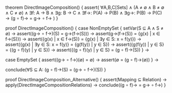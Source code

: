 theorem DirectImageComposition() {
  assert(
    ∀A,B,C[Sets] ∧ (A ≠ ∅ ∧ B ≠ ∅ ∧ C ≠ ∅) ∧
    ∃f: A → B ∧ ∃g: B → C ∧
    ∃f→: P(A) → P(B) ∧ ∃g→: P(B) → P(C) →
    (g ∘ f)→ = g→ ∘ f→
  )
}

proof DirectImageComposition() {
  case NonEmptySet {
    setVar(S ⊆ A ∧ S ≠ ∅) →
    assert((g→ ∘ f→)(S) = g→(f→(S))) →
    assert(g→(f→(S)) = {g(x) | x ∈ f→(S)}) →
    assert({g(x) | x ∈ f→(S)} = {g(x) | ∃y ∈ S: x = f(y)}) →
    assert({g(x) | ∃y ∈ S: x = f(y)} = {g(f(y)) | y ∈ S}) →
    assert({g(f(y)) | y ∈ S} = {(g ∘ f)(y) | y ∈ S}) →
    assert({(g ∘ f)(y) | y ∈ S} = (g ∘ f)→(S))
  } →
  
  case EmptySet {
    assert((g→ ∘ f→)(∅) = ∅) →
    assert(∅ = (g ∘ f)→(∅))
  } →
  
  conclude(∀S ⊆ A: (g ∘ f)→(S) = (g→ ∘ f→)(S))
}

proof DirectImageComposition_Alternative() {
  assert(Mapping ⊆ Relation) →
  apply(DirectImageCompositionRelations) →
  conclude((g ∘ f)→ = g→ ∘ f→)
}